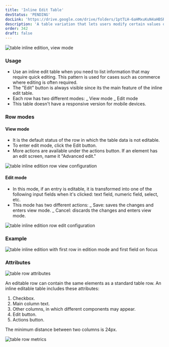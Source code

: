 ```yaml
---
title: 'Inline Edit Table'
devStatus: 'PENDING'
docLink: 'https://drive.google.com/drive/folders/1ptTLH-6aHMxuKuN4aHBSRGfUGg_A-RfH?usp=sharing'
description: 'A table variation that lets users modify certain values of the entry without going to the detail page.'
order: 342
draft: false
---
```


![table inline edition, view mode](/images/lexicon/TableInlineEdition.jpg)

### Usage

-   Use an inline edit table when you need to list information that may require quick editing. This pattern is used for cases such as commerce where editing is often required.
-   The "Edit" button is always visible since its the main feature of the inline edit table.
-   Each row has two different modes:
    _ View mode
    _ Edit mode
-   This table doesn't have a responsive version for mobile devices.

### Row modes

#### View mode

-   It is the default status of the row in which the table data is not editable.
-   To enter edit mode, click the Edit button.
-   More actions are available under the actions button. If an element has an edit screen, name it "Advanced edit."

![table inline edition row view configuration](/images/lexicon/TableInlineEditRowView.jpg)

#### Edit mode

-   In this mode, if an entry is editable, it is transformed into one of the following input fields when it's clicked: text field, numeric field, select, etc.
-   This mode has two different actions:
    _ Save: saves the changes and enters view mode.
    _ Cancel: discards the changes and enters view mode.

![table inline edition row edit configuration](/images/lexicon/TableInlineEditRowEdit.jpg)

### Example

![table inline edition with first row in edition mode and first field on focus](/images/lexicon/TableInlineEditionFocus.jpg)

### Attributes

![table row attributes](/images/lexicon/TableInlineEditRowDesc.jpg)

An editable row can contain the same elements as a standard table row. An inline editable table includes these attributes:

1. Checkbox.
2. Main column text.
3. Other columns, in which different components may appear.
4. Edit button.
5. Actions button.

The minimum distance between two columns is 24px.

![table row metrics](/images/lexicon/TableInlineEditRowMetrics1.jpg)
